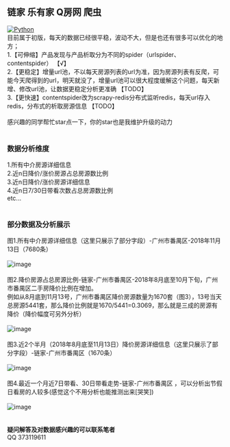 ## 链家 乐有家 Q房网 爬虫<br>
[![Python](https://img.shields.io/badge/Python-3.6%2B-brightgreen.svg)](https://www.python.org)<br>
目前属于初版，每天的数据已经很平稳，波动不大，但是也还有很多可以优化的地方；<br>
1.【可伸缩】产品发现与产品析取分为不同的spider（urlspider、contentspider） 【√】<br>
2.【更稳定】增量url池，不以每天房源列表的url为准，因为房源列表有反爬，可能今天爬得到的url，明天就没了，增量url池可以很大程度缓解这个问题，每天新增、修改url池，让数据更稳定分析更准确 【TODO】<br>
3.【更快速】contentspider改为scrapy-redis分布式监听redis，每天url存入redis，分布式的析取房源信息 【TODO】<br>
<br>
感兴趣的同学帮忙star点一下，你的star也是我维护升级的动力<br>
<br>
### 数据分析维度<br>
1.所有中介房源详细信息<br>
2.近n日降价/涨价房源占总房源数比例<br>
3.近n日降价/涨价房源详细信息<br>
4.近n日7/30日带看次数占总房源数比例<br>
etc...<br>
<br>
### 部分数据及分析展示<br>
图1.所有中介房源详细信息（这里只展示了部分字段）-广州市番禺区-2018年11月13日（7680条）<br>
<br>
![image](https://github.com/roytian1217/apartment/blob/master/screenshots/apt-all.png)<br>
<br>
图2.降价房源占总房源比例-链家-广州市番禺区-2018年8月底至10月下旬，广州市番禺区二手房降价比例在增加。<br>
例如从8月底到11月13号，广州市番禺区降价房源数量为1670套（图3），13号当天总房源5441套，那么降价比例就是1670/5441=0.3069，那么就是三成的房源有降价（降价幅度可另外分析）<br>
<br>
![image](https://github.com/roytian1217/apartment/blob/master/screenshots/price-down-rate.png)<br>
<br>
图3.近2个半月（2018年8月底至11月13日）降价房源详细信息（这里只展示了部分字段）-链家-广州市番禺区（1670条）<br>
<br>
![image](https://github.com/roytian1217/apartment/blob/master/screenshots/price-down-lianjia.png)<br>
<br>
图4.最近一个月近7日带看、30日带看走势-链家-广州市番禺区 ，可以分析出节假日看房的人较多(感觉这个不用分析也能推测出来[哭笑])<br>
<br>
![image](https://github.com/roytian1217/apartment/blob/master/screenshots/check-rate.png)<br>
<br>
<br>
**疑问解答及对数据感兴趣的可以联系笔者**<br>
QQ 373119611